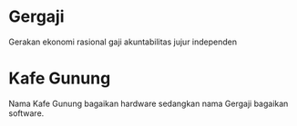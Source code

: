 # Gergaji
Gerakan ekonomi rasional gaji akuntabilitas jujur independen

# Kafe Gunung 
Nama Kafe Gunung bagaikan hardware sedangkan nama Gergaji bagaikan software.
